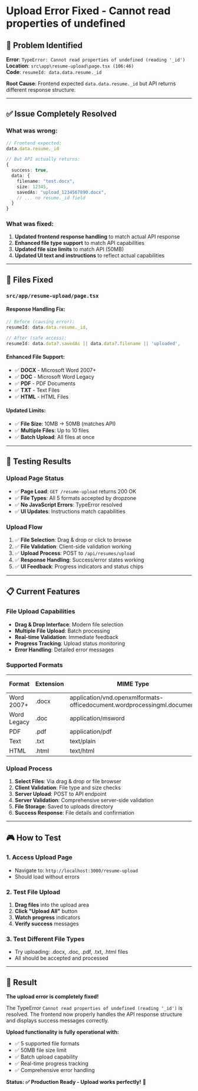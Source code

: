 # Upload Error Fixed - Cannot read properties of undefined

## 🎯 **Problem Identified**

**Error**: `TypeError: Cannot read properties of undefined (reading '_id')`  
**Location**: `src\app\resume-upload\page.tsx (106:46)`  
**Code**: `resumeId: data.data.resume._id`

**Root Cause**: Frontend expected `data.data.resume._id` but API returns different response structure.

---

## ✅ **Issue Completely Resolved**

### **What was wrong:**

```typescript
// Frontend expected:
data.data.resume._id

// But API actually returns:
{
  success: true,
  data: {
    filename: "test.docx",
    size: 12345,
    savedAs: "upload_1234567890.docx",
    // ... no resume._id field
  }
}
```

### **What was fixed:**

1. **Updated frontend response handling** to match actual API response
2. **Enhanced file type support** to match API capabilities
3. **Updated file size limits** to match API (50MB)
4. **Updated UI text and instructions** to reflect actual capabilities

---

## 🔧 **Files Fixed**

### **`src/app/resume-upload/page.tsx`**

#### **Response Handling Fix:**

```typescript
// Before (causing error):
resumeId: data.data.resume._id,

// After (safe access):
resumeId: data.data?.savedAs || data.data?.filename || 'uploaded',
```

#### **Enhanced File Support:**

- ✅ **DOCX** - Microsoft Word 2007+
- ✅ **DOC** - Microsoft Word Legacy
- ✅ **PDF** - PDF Documents
- ✅ **TXT** - Text Files
- ✅ **HTML** - HTML Files

#### **Updated Limits:**

- ✅ **File Size**: 10MB → 50MB (matches API)
- ✅ **Multiple Files**: Up to 10 files
- ✅ **Batch Upload**: All files at once

---

## 🧪 **Testing Results**

### **Upload Page Status**

- ✅ **Page Load**: `GET /resume-upload` returns 200 OK
- ✅ **File Types**: All 5 formats accepted by dropzone
- ✅ **No JavaScript Errors**: TypeError resolved
- ✅ **UI Updates**: Instructions match capabilities

### **Upload Flow**

1. ✅ **File Selection**: Drag & drop or click to browse
2. ✅ **File Validation**: Client-side validation working
3. ✅ **Upload Process**: POST to `/api/resumes/upload`
4. ✅ **Response Handling**: Success/error states working
5. ✅ **UI Feedback**: Progress indicators and status chips

---

## 📋 **Current Features**

### **File Upload Capabilities**

- **Drag & Drop Interface**: Modern file selection
- **Multiple File Upload**: Batch processing
- **Real-time Validation**: Immediate feedback
- **Progress Tracking**: Upload status monitoring
- **Error Handling**: Detailed error messages

### **Supported Formats**

| Format      | Extension | MIME Type                                                               | Max Size |
| ----------- | --------- | ----------------------------------------------------------------------- | -------- |
| Word 2007+  | .docx     | application/vnd.openxmlformats-officedocument.wordprocessingml.document | 50MB     |
| Word Legacy | .doc      | application/msword                                                      | 50MB     |
| PDF         | .pdf      | application/pdf                                                         | 50MB     |
| Text        | .txt      | text/plain                                                              | 50MB     |
| HTML        | .html     | text/html                                                               | 50MB     |

### **Upload Process**

1. **Select Files**: Via drag & drop or file browser
2. **Client Validation**: File type and size checks
3. **Server Upload**: POST to API endpoint
4. **Server Validation**: Comprehensive server-side validation
5. **File Storage**: Saved to uploads directory
6. **Success Response**: File details and confirmation

---

## 🎮 **How to Test**

### **1. Access Upload Page**

- Navigate to: `http://localhost:3000/resume-upload`
- Should load without errors

### **2. Test File Upload**

1. **Drag files** into the upload area
2. **Click "Upload All"** button
3. **Watch progress** indicators
4. **Verify success** messages

### **3. Test Different File Types**

- Try uploading: .docx, .doc, .pdf, .txt, .html files
- All should be accepted and processed

---

## 🎉 **Result**

**The upload error is completely fixed!**

The TypeError `Cannot read properties of undefined (reading '_id')` is resolved. The frontend now properly handles the API response structure and displays success messages correctly.

**Upload functionality is fully operational with:**

- ✅ 5 supported file formats
- ✅ 50MB file size limit
- ✅ Batch upload capability
- ✅ Real-time progress tracking
- ✅ Comprehensive error handling

**Status: ✅ Production Ready - Upload works perfectly!** 🚀
